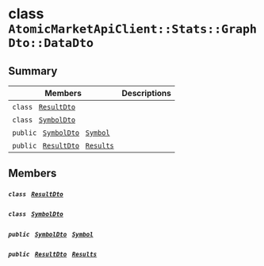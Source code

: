# class `AtomicMarketApiClient::Stats::GraphDto::DataDto` 

## Summary

 Members                                | Descriptions                                
----------------------------------------|---------------------------------------------
`class ` [`ResultDto`](AtomicMarketApiClient--Stats--GraphDto--DataDto--ResultDto.md)        | 
`class ` [`SymbolDto`](AtomicMarketApiClient--Stats--GraphDto--DataDto--SymbolDto.md)        | 
`public ` [`SymbolDto`](AtomicMarketApiClient--Stats--GraphDto--DataDto--SymbolDto.md)` ` [`Symbol`](#class_atomic_market_api_client_1_1_stats_1_1_graph_dto_1_1_data_dto_1a10788cdb2d6d32f8a4b33f075a7e3925) | 
`public ` [`ResultDto`](AtomicMarketApiClient--Stats--GraphDto--DataDto--ResultDto.md)` ` [`Results`](#class_atomic_market_api_client_1_1_stats_1_1_graph_dto_1_1_data_dto_1ae53b057151d39a8ddfa1d9cfd49ff7ed) | 

## Members

##### `class ` [`ResultDto`](AtomicMarketApiClient--Stats--GraphDto--DataDto--ResultDto.md) 

##### `class ` [`SymbolDto`](AtomicMarketApiClient--Stats--GraphDto--DataDto--SymbolDto.md) 

##### `public ` [`SymbolDto`](AtomicMarketApiClient--Stats--GraphDto--DataDto--SymbolDto.md)` ` [`Symbol`](#class_atomic_market_api_client_1_1_stats_1_1_graph_dto_1_1_data_dto_1a10788cdb2d6d32f8a4b33f075a7e3925) 

##### `public ` [`ResultDto`](AtomicMarketApiClient--Stats--GraphDto--DataDto--ResultDto.md)` ` [`Results`](#class_atomic_market_api_client_1_1_stats_1_1_graph_dto_1_1_data_dto_1ae53b057151d39a8ddfa1d9cfd49ff7ed) 

